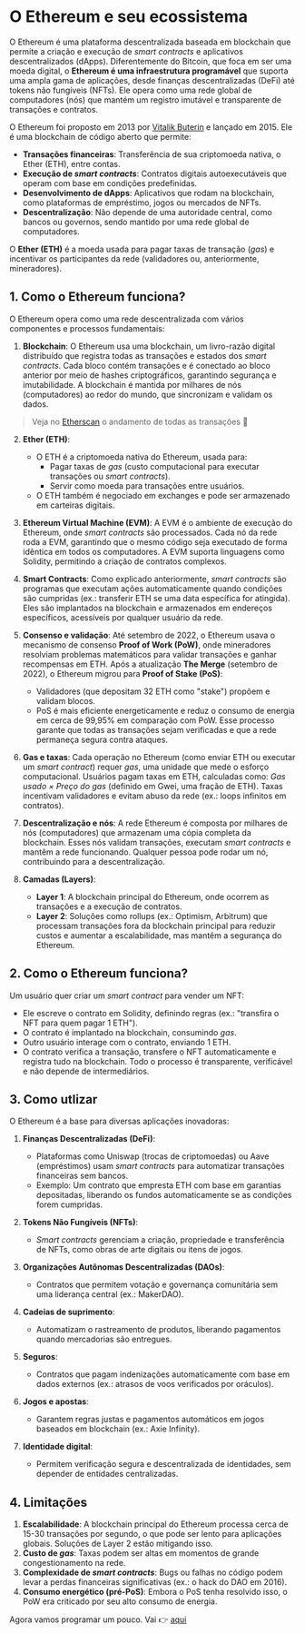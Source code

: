 

# O Ethereum e seu ecossistema

O Ethereum é uma plataforma descentralizada baseada em blockchain que permite a criação e execução de *smart contracts* e aplicativos descentralizados
(dApps). Diferentemente do Bitcoin, que foca em ser uma moeda digital, o **Ethereum é uma infraestrutura programável** que suporta uma ampla gama
de aplicações, desde finanças descentralizadas (DeFi) até tokens não fungíveis (NFTs).
Ele opera como uma rede global de computadores (nós) que mantém um registro imutável e transparente de transações e contratos.

O Ethereum foi proposto em 2013 por [Vitalik Buterin](https://vitalik.eth.limo/) e lançado em 2015. Ele é uma blockchain de código aberto que permite:

- **Transações financeiras**: Transferência de sua criptomoeda nativa, o Ether (ETH), entre contas.
- **Execução de *smart contracts***: Contratos digitais autoexecutáveis que operam com base em condições predefinidas.
- **Desenvolvimento de dApps**: Aplicativos que rodam na blockchain, como plataformas de empréstimo, jogos ou mercados de NFTs.
- **Descentralização**: Não depende de uma autoridade central, como bancos ou governos, sendo mantido por uma rede global de computadores.

O **Ether (ETH)** é a moeda usada para pagar taxas de transação (*gas*) e incentivar os participantes da rede (validadores ou, anteriormente, mineradores).

## 1. Como o Ethereum funciona?

O Ethereum opera como uma rede descentralizada com vários componentes e processos fundamentais:

1. **Blockchain**:
O Ethereum usa uma blockchain, um livro-razão digital distribuído que registra todas as transações e estados dos *smart contracts*. Cada bloco contém transações e é conectado ao bloco anterior por meio de hashes criptográficos, garantindo segurança e imutabilidade.
A blockchain é mantida por milhares de nós (computadores) ao redor do mundo, que sincronizam e validam os dados.

> Veja no [Etherscan](https://etherscan.io/) o andamento de todas as transações 👀

2. **Ether (ETH)**:
   - O ETH é a criptomoeda nativa do Ethereum, usada para:
     - Pagar taxas de *gas* (custo computacional para executar transações ou *smart contracts*).
     - Servir como moeda para transações entre usuários.
   - O ETH também é negociado em exchanges e pode ser armazenado em carteiras digitais.

3. **Ethereum Virtual Machine (EVM)**:
A EVM é o ambiente de execução do Ethereum, onde *smart contracts* são processados. Cada nó da rede roda a EVM, garantindo que o mesmo código seja executado de forma idêntica em todos os computadores.
A EVM suporta linguagens como Solidity, permitindo a criação de contratos complexos.

4. **Smart Contracts**:
Como explicado anteriormente, *smart contracts* são programas que executam ações automaticamente quando condições são cumpridas (ex.: transferir ETH se uma data específica for atingida).
Eles são implantados na blockchain e armazenados em endereços específicos, acessíveis por qualquer usuário da rede.

5. **Consenso e validação**:
Até setembro de 2022, o Ethereum usava o mecanismo de consenso **Proof of Work (PoW)**, onde mineradores resolviam problemas matemáticos para validar transações e ganhar recompensas em ETH.
Após a atualização **The Merge** (setembro de 2022), o Ethereum migrou para **Proof of Stake (PoS)**:
     - Validadores (que depositam 32 ETH como "stake") propõem e validam blocos.
     - PoS é mais eficiente energeticamente e reduz o consumo de energia em cerca de 99,95% em comparação com PoW.
Esse processo garante que todas as transações sejam verificadas e que a rede permaneça segura contra ataques.

6. **Gas e taxas**:
Cada operação no Ethereum (como enviar ETH ou executar um *smart contract*) requer *gas*, uma unidade que mede o esforço computacional.
Usuários pagam taxas em ETH, calculadas como: *Gas usado × Preço do gas* (definido em Gwei, uma fração de ETH).
Taxas incentivam validadores e evitam abuso da rede (ex.: loops infinitos em contratos).

7. **Descentralização e nós**:
A rede Ethereum é composta por milhares de nós (computadores) que armazenam uma cópia completa da blockchain.
Esses nós validam transações, executam *smart contracts* e mantêm a rede funcionando.
Qualquer pessoa pode rodar um nó, contribuindo para a descentralização.

8. **Camadas (Layers)**:
   - **Layer 1**: A blockchain principal do Ethereum, onde ocorrem as transações e a execução de contratos.
   - **Layer 2**: Soluções como rollups (ex.: Optimism, Arbitrum) que processam transações fora da blockchain principal para reduzir custos e aumentar a escalabilidade, mas mantêm a segurança do Ethereum.

## 2. Como o Ethereum funciona?

Um usuário quer criar um *smart contract* para vender um NFT:

- Ele escreve o contrato em Solidity, definindo regras (ex.: "transfira o NFT para quem pagar 1 ETH").
- O contrato é implantado na blockchain, consumindo *gas*.
- Outro usuário interage com o contrato, enviando 1 ETH.
- O contrato verifica a transação, transfere o NFT automaticamente e registra tudo na blockchain.
Todo o processo é transparente, verificável e não depende de intermediários.

## 3. Como utlizar

O Ethereum é a base para diversas aplicações inovadoras:

1. **Finanças Descentralizadas (DeFi)**:
   - Plataformas como Uniswap (trocas de criptomoedas) ou Aave (empréstimos) usam *smart contracts* para automatizar transações financeiras sem bancos.
   - Exemplo: Um contrato que empresta ETH com base em garantias depositadas, liberando os fundos automaticamente se as condições forem cumpridas.

2. **Tokens Não Fungíveis (NFTs)**:
   - *Smart contracts* gerenciam a criação, propriedade e transferência de NFTs, como obras de arte digitais ou itens de jogos.

3. **Organizações Autônomas Descentralizadas (DAOs)**:
   - Contratos que permitem votação e governança comunitária sem uma liderança central (ex.: MakerDAO).

4. **Cadeias de suprimento**:
   - Automatizam o rastreamento de produtos, liberando pagamentos quando mercadorias são entregues.

5. **Seguros**:
   - Contratos que pagam indenizações automaticamente com base em dados externos (ex.: atrasos de voos verificados por oráculos).

6. **Jogos e apostas**:
   - Garantem regras justas e pagamentos automáticos em jogos baseados em blockchain (ex.: Axie Infinity).

7. **Identidade digital**:
   - Permitem verificação segura e descentralizada de identidades, sem depender de entidades centralizadas.

## 4. Limitações

1. **Escalabilidade**: A blockchain principal do Ethereum processa cerca de 15-30 transações por segundo, o que pode ser lento para aplicações globais. Soluções de Layer 2 estão mitigando isso.
2. **Custo de *gas***: Taxas podem ser altas em momentos de grande congestionamento na rede.
3. **Complexidade de *smart contracts***: Bugs ou falhas no código podem levar a perdas financeiras significativas (ex.: o hack do DAO em 2016).
4. **Consumo energético (pré-PoS)**: Embora o PoS tenha resolvido isso, o PoW era criticado por seu alto consumo de energia.

Agora vamos programar um pouco. Vai 👉 [aqui]()
